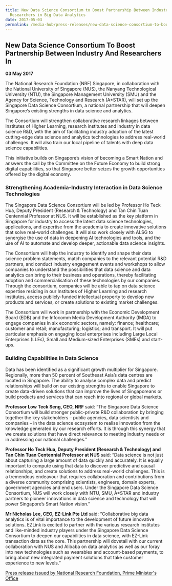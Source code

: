 ```yaml
---
title: New Data Science Consortium to Boost Partnership Between Industry and
  Researchers in Big Data Analytics
date: 2017-05-03
permalink: /media-hub/press-releases/new-data-science-consortium-to-boost-partnership-between-industry-and-researchers-in-big-data-analytics
---
```

## New Data Science Consortium To Boost Partnership Between Industry And Researchers In

**03 May 2017**

The National Research Foundation (NRF) Singapore, in collaboration with the National University of Singapore (NUS), the Nanyang Technological University (NTU), the Singapore Management University (SMU) and the Agency for Science, Technology and Research (A*STAR), will set up the Singapore Data Science Consortium, a national partnership that will deepen Singapore’s existing strengths in data science and analytics.

The Consortium will strengthen collaborative research linkages between Institutes of Higher Learning, research institutes and industry in data science R&D, with the aim of facilitating industry adoption of the latest cutting-edge data science and analytics technologies to address real-world challenges. It will also train our local pipeline of talents with deep data science capabilities.

This initiative builds on Singapore’s vision of becoming a Smart Nation and answers the call by the Committee on the Future Economy to build strong digital capabilities, so that Singapore better seizes the growth opportunities offered by the digital economy.

### Strengthening Academia-Industry Interaction in Data Science Technologies

The Singapore Data Science Consortium will be led by Professor Ho Teck Hua, Deputy President (Research & Technology) and Tan Chin Tuan Centennial Professor at NUS. It will be established as the key platform in Singapore for industry to access the latest data science technologies, applications, and expertise from the academia to create innovative solutions that solve real-world challenges. It will also work closely with AI.SG to synergise the use of data in deepening AI technologies and tools, and the use of AI to automate and develop deeper, actionable data science insights.

The Consortium will help the industry to identify and shape their data science problem statements, match companies to the relevant potential R&D partners, and conduct industry engagement events and workshops to allow companies to understand the possibilities that data science and data analytics can bring to their business and operations, thereby facilitating adoption and commercialisation of these technologies by our companies. Through the consortium, companies will be able to tap on data science expertise residing in our Institutes of Higher Learning and research institutes, access publicly-funded intellectual property to develop new products and services, or create solutions to existing market challenges.

The Consortium will work in partnership with the Economic Development Board (EDB) and the Infocomm Media Development Authority (IMDA) to engage companies in six economic sectors, namely: finance; healthcare; customer and retail; manufacturing; logistics; and transport. It will put particular emphasis on engaging local enterprises including Large Local Enterprises (LLEs), Small and Medium-sized Enterprises (SMEs) and start-ups.

### Building Capabilities in Data Science

Data has been identified as a significant growth multiplier for Singapore. Regionally, more than 50 percent of Southeast Asia’s data centres are located in Singapore. The ability to analyse complex data and predict relationships will build on our existing strengths to enable Singapore to create data-driven solutions that can improve the lives of Singaporeans or build products and services that can reach into regional or global markets.

**Professor Low Teck Seng, CEO, NRF**  said: “The Singapore Data Science Consortium will build stronger public-private R&D collaboration by bringing together the key stakeholders – public agencies, data scientists and companies – in the data science ecosystem to realise innovation from the knowledge generated by our research efforts. It is through this synergy that we create solutions that have direct relevance to meeting industry needs or in addressing our national challenges.”

**Professor Ho Teck Hua, Deputy President (Research & Technology) and Tan Chin Tuan Centennial Professor at NUS**  said: “Data science is not just about capturing a large amount of data quickly and accurately. It is equally important to compute using that data to discover predictive and causal relationships, and create solutions to address real-world challenges. This is a tremendous endeavour that requires collaboration and contributions from a diverse community comprising scientists, engineers, domain experts, government agencies and end users. Under the Singapore Data Science Consortium, NUS will work closely with NTU, SMU, A*STAR and industry partners to pioneer innovations in data science and technology that will power Singapore’s Smart Nation vision.”

**Mr Nicholas Lee, CEO, EZ-Link Pte Ltd** said: “Collaborative big data analytics is of vital importance to the development of future innovative solutions. EZLink is excited to partner with the various research institutes and like-minded industry players under the Singapore Data Science Consortium to deepen our capabilities in data science, with EZ-Link transaction data as the core. This partnership will dovetail with our current collaboration with NUS and Alibaba on data analytics as well as our foray into new technologies such as wearables and account-based payments, to bring about new integrated payment solutions that take customer experience to new levels.”

[Press release issued by National Research Foundation, Prime Minister's Office](https://www.smartnation.gov.sg/docs/default-source/press-release-materials/201705081300494591-press-release-(data-science-consortium)-(final)--web.pdf?sfvrsn=1722324f_2)